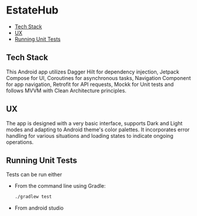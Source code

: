 # EstateHub

- [Tech Stack](#description)
- [UX](#ux)
- [Running Unit Tests](#runningUnitTests)

## Tech Stack

This Android app utilizes Dagger Hilt for dependency injection, Jetpack Compose for UI, Coroutines for asynchronous tasks, Navigation Component for app navigation, Retrofit for API requests, Mockk for Unit tests and follows MVVM with Clean Architecture principles.

## UX

The app is designed with a very basic interface, supports Dark and Light modes and adapting to Android theme's color palettes. It incorporates error handling for various situations and loading states to indicate ongoing operations.

## Running Unit Tests

Tests can be run either
- From the command line using Gradle:
  ```bash
  ./gradlew test
- From android studio
